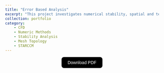 ```yaml
---
title: "Error Based Analysis"
excerpt: "This project investigates numerical stability, spatial and temporal discretization errors, and mesh quality in CFD applications. The first part analyzes the 1D convection equation using five different discretization schemes, supported by Von Neumann stability analysis and error evaluation. The second part examines the impact of mesh topology and cell types on the accuracy of a 2D heat transfer problem, using STAR-CCM+ to compare results against an analytical solution. <br/><img src='/images/portfolio/error_project.png' style='display: block; margin-top: 20px; margin-left: auto; margin-right: auto; width: 70%; height: auto;'>"
collection: portfolio
category:
    - CFD
    - Numeric Methods
    - Stability Analysis
    - Mesh Topology
    - STARCCM
---
```


<div style="display: flex; justify-content: center; align-items: center;">
  <a href="https://joaogaspar00.github.io/files/projects/HW2___Computacional_Fluid_Mechanics.pdf" target="_blank">
    <button style="
      padding: 10px 20px;
      font-size: 14px;
      background-color: black;
      color: white;
      border: none;
      border-radius: 8px;
      cursor: pointer;
      transition: background-color 0.3s;">
      Download PDF
    </button>
  </a>
</div>